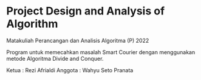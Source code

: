 # Project Design and Analysis of Algorithm 
Matakuliah Perancangan dan Analisis Algoritma (P) 2022

Program untuk memecahkan masalah Smart Courier dengan menggunakan metode Algoritma Divide and Conquer.

Ketua : Rezi Afrialdi
Anggota : Wahyu Seto Pranata
